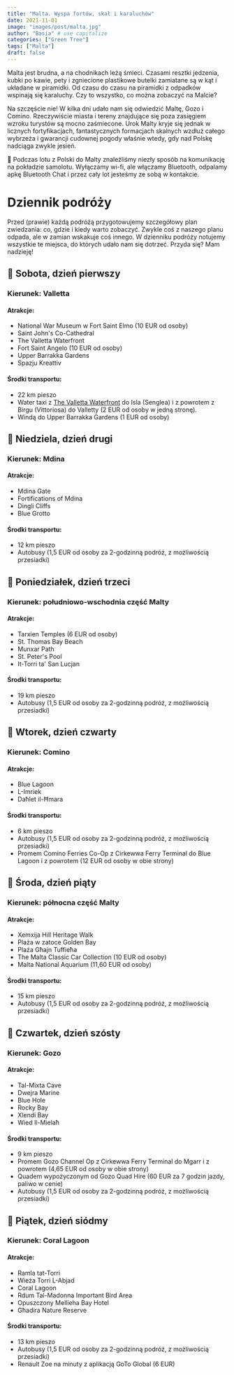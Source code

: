 ```yaml
---
title: "Malta. Wyspa fortów, skał i karaluchów"
date: 2021-11-01
image: "images/post/malta.jpg"
author: "Basia" # use capitalize
categories: ["Green Tree"]
tags: ["Malta"]
draft: false
---
```


Malta jest brudna, a na chodnikach leżą śmieci. Czasami resztki jedzenia, kubki po kawie, pety i zgniecione plastikowe butelki zamiatane są w kąt i układane w piramidki. Od czasu do czasu na piramidki z odpadków wspinają się karaluchy. Czy to wszystko, co można zobaczyć na Malcie?

Na szczęście nie! W kilka dni udało nam się odwiedzić Maltę, Gozo i Comino. Rzeczywiście miasta i tereny znajdujące się poza zasięgiem wzroku turystów są mocno zaśmiecone. Urok Malty kryje się jednak w licznych fortyfikacjach, fantastycznych formacjach skalnych wzdłuż całego wybrzeża i gwarancji cudownej pogody właśnie wtedy, gdy nad Polskę nadciąga zwykle jesień.

🧠 Podczas lotu z Polski do Malty znaleźliśmy niezły sposób na komunikację na pokładzie samolotu. Wyłączamy wi-fi, ale włączamy Bluetooth, odpalamy apkę Bluetooth Chat i przez cały lot jesteśmy ze sobą w kontakcie.

# Dziennik podróży

Przed (prawie) każdą podróżą przygotowujemy szczegółowy plan zwiedzania: co, gdzie i kiedy warto zobaczyć. Zwykle coś z naszego planu odpada, ale w zamian wskakuje coś innego. W dzienniku podróży notujemy wszystkie te miejsca, do których udało nam się dotrzeć. Przyda się? Mam nadzieję!

## 📆 Sobota, dzień pierwszy

### Kierunek: Valletta

#### Atrakcje:

* National War Museum w Fort Saint Elmo (10 EUR od osoby)
* Saint John's Co-Cathedral
* The Valletta Waterfront
* Fort Saint Angelo (10 EUR od osoby)
* Upper Barrakka Gardens
* Spazju Kreattiv

#### Środki transportu:

* 22 km pieszo
* Water taxi z [The Valletta Waterfront](https://goo.gl/maps/evyXiHMRuKERpAt99) do Isla (Senglea) i z powrotem z Birgu (Vittoriosa) do Valletty (2 EUR od osoby w jedną stronę).
* Windą do Upper Barrakka Gardens (1 EUR od osoby)

## 📆 Niedziela, dzień drugi

### Kierunek: Mdina

#### Atrakcje:
* Mdina Gate
* Fortifications of Mdina
* Dingli Cliffs
* Blue Grotto

#### Środki transportu:
* 12 km pieszo
* Autobusy (1,5 EUR od osoby za 2-godzinną podróż, z możliwością przesiadki)

## 📆 Poniedziałek, dzień trzeci

### Kierunek: południowo-wschodnia część Malty

#### Atrakcje:

* Tarxien Temples (6 EUR od osoby)
* St. Thomas Bay Beach
* Munxar Path
* St. Peter's Pool
* It-Torri ta' San Lucjan

#### Środki transportu:
* 19 km pieszo
* Autobusy (1,5 EUR od osoby za 2-godzinną podróż, z możliwością przesiadki)

## 📆 Wtorek, dzień czwarty

### Kierunek: Comino

#### Atrakcje:
* Blue Lagoon
* L-Imriek
* Daħlet il-Ħmara

#### Środki transportu:
* 6 km pieszo
* Autobusy (1,5 EUR od osoby za 2-godzinną podróż, z możliwością przesiadki)
* Promem Comino Ferries Co-Op z Cirkewwa Ferry Terminal do Blue Lagoon i z powrotem (12 EUR od osoby w obie strony)

## 📆 Środa, dzień piąty

### Kierunek: północna część Malty

#### Atrakcje:
* Xemxija Hill Heritage Walk
* Plaża w zatoce Golden Bay
* Plaża Għajn Tuffieħa
* The Malta Classic Car Collection (10 EUR od osoby)
* Malta National Aquarium (11,60 EUR od osoby)

#### Środki transportu:
* 15 km pieszo
* Autobusy (1,5 EUR od osoby za 2-godzinną podróż, z możliwością przesiadki)

## 📆 Czwartek, dzień szósty

### Kierunek: Gozo

#### Atrakcje:
* Tal-Mixta Cave
* Dwejra Marine
* Blue Hole
* Rocky Bay
* Xlendi Bay
* Wied Il-Mielaħ

#### Środki transportu:
* 9 km pieszo
* Promem Gozo Channel Op z Cirkewwa Ferry Terminal do Mgarr i z powrotem (4,65 EUR od osoby w obie strony)
* Quadem wypożyczonym od Gozo Quad Hire (60 EUR za 7 godzin jazdy, paliwo w cenie)
* Autobusy (1,5 EUR od osoby za 2-godzinną podróż, z możliwością przesiadki)

## 📆 Piątek, dzień siódmy

### Kierunek: Coral Lagoon

#### Atrakcje:
* Ramla tat-Torri
* Wieża Torri L-Abjad
* Coral Lagoon
* Rdum Tal-Madonna Important Bird Area
* Opuszczony Mellieha Bay Hotel
* Għadira Nature Reserve

#### Środki transportu:
* 13 km pieszo
* Autobusy (1,5 EUR od osoby za 2-godzinną podróż, z możliwością przesiadki)
* Renault Zoe na minuty z aplikacją GoTo Global (6 EUR)

